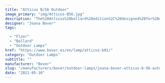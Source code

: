```yaml
---
title: "Atticus B/56 Outdoor"
image_primary: "img/Atticus-B56.jpg"
description: "The%20Atticus%20bollard%20edition%2C%20designed%20for%20decorative%20lighting%20of%20private%20gardens%2C%20provides%20magical%20warmth%20to%20outdoor%20spaces.%20These%20small%20lamps%20can%20be%20placed%20under%20trees%20or%20between%20plants%2C%20giving%20each%20designer%20the%20freedom%20to%20create%20the%20atmosphere%20they%20want.%20A%20family%20of%20lamps%20that%20complements%20the%20rest%20of%20the%20Bover%20outdoor%20collection%2C%20representative%20of%20the%20brand%27s%20Mediterranean%20personality.%20Joana%2C%20founder%20of%20Bover%2C%20was%20born%20in%20Barcelona%20to%20a%20father%20from%20Majorca%20and%20is%20Mediterranean%20to%20the%20core.%20Blue%20is%20part%20of%20her%20DNA.%20It%20has%20seeped%20into%20her%20way%20of%20life%20and%20expressing%20herself%2C%20thus%20her%20taste%20for%20light%20tones%2C%20natural%20and%20noble%20materials%2C%20and%20for%20contemporary%20pieces%20that%20live%20harmoniously%20and%20seamlessly%20adapt%20themselves%20to%20our%20way%20of%20life.%20According%20to%20Joana%2C%20%22It%20boils%20down%20to%20keeping%20things%20warm%20and%20timeless.%22%20That%27s%20Bover%20and%20that%27s%20Atticus.%0A%0A%0A%0A"
designer: "Joana Bover"
tags: 

  - "Floor"
  - "Bollard"
  - "Outdoor Lamps"
href: "https://www.bover.es/en/lamp/atticus-b01/"
category: "Outdoor Lamps"
subtitle: ""
manufacturer: "Bover"
slug: "/manufacturers/bover/outdoor-lamps/joana-bover-atticus-b-56-outdoor"
date: "2021-05-10"
---
```

